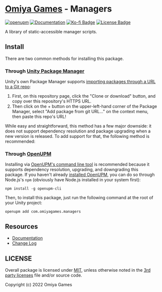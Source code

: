 # [Omiya Games](https://www.omiyagames.com/) - Managers

[![openupm](https://img.shields.io/npm/v/com.omiyagames.managers?label=openupm&registry_uri=https://package.openupm.com)](https://openupm.com/packages/com.omiyagames.managers/) [![Documentation](https://github.com/OmiyaGames/omiya-games-managers/workflows/Host%20DocFX%20Documentation/badge.svg)](https://omiyagames.github.io/omiya-games-managers/) [![Ko-fi Badge](https://img.shields.io/badge/donate-ko--fi-29abe0.svg?logo=ko-fi)](https://ko-fi.com/I3I51KS8F) [![License Badge](https://img.shields.io/github/license/OmiyaGames/omiya-games-managers)](/LICENSE.md) 

A library of static-accessible manager scripts.

## Install

There are two common methods for installing this package.

### Through [Unity Package Manager](https://docs.unity3d.com/Manual/upm-ui-giturl.html)

Unity's own Package Manager supports [importing packages through a URL to a Git repo](https://docs.unity3d.com/Manual/upm-ui-giturl.html):

1. First, on this repository page, click the "Clone or download" button, and copy over this repository's HTTPS URL.  
2. Then click on the + button on the upper-left-hand corner of the Package Manager, select "Add package from git URL..." on the context menu, then paste this repo's URL!

While easy and straightforward, this method has a few major downside: it does not support dependency resolution and package upgrading when a new version is released.  To add support for that, the following method is recommended:

### Through [OpenUPM](https://openupm.com/)

Installing via [OpenUPM's command line tool](https://openupm.com/) is recommended because it supports dependency resolution, upgrading, and downgrading this package.  If you haven't already [installed OpenUPM](https://openupm.com/docs/getting-started.html#installing-openupm-cli), you can do so through Node.js's `npm` (obviously have Node.js installed in your system first):
```
npm install -g openupm-cli
```
Then, to install this package, just run the following command at the root of your Unity project:
```
openupm add com.omiyagames.managers
```

## Resources

- [Documentation](https://omiyagames.github.io/omiya-games-managers/)
- [Change Log](https://omiyagames.github.io/omiya-games-managers/manual/changelog.html)

## LICENSE

Overall package is licensed under [MIT](https://github.com/OmiyaGames/omiya-games-managers/blob/main/LICENSE.md), unless otherwise noted in the [3rd party licenses](https://github.com/OmiyaGames/omiya-games-managers/blob/main/THIRD%20PARTY%20NOTICES.md) file and/or source code.

Copyright (c) 2022 Omiya Games
